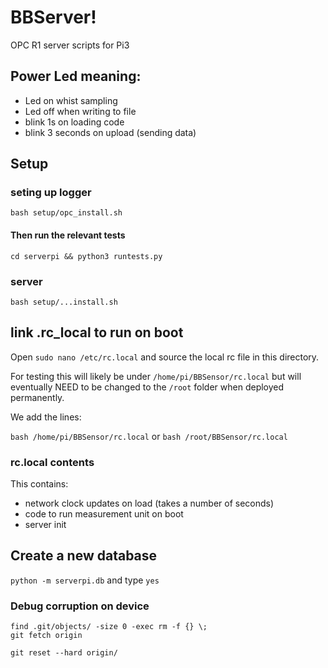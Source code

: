 # BBServer!
OPC R1 server scripts for Pi3

## Power Led meaning:
- Led on whist sampling
- Led off when writing to file
- blink 1s on loading code
- blink 3 seconds on upload  (sending data)


## Setup
### seting up logger
`bash setup/opc_install.sh`

#### Then run the relevant tests
`cd serverpi && python3 runtests.py`

### server
`bash setup/...install.sh`


## link .rc_local to run on boot
Open `sudo nano /etc/rc.local`
and source the local rc file in this directory. 

For testing this will likely be under `/home/pi/BBSensor/rc.local` but will eventually NEED to be changed to the `/root` folder when deployed permanently. 

We add the lines:

``` bash /home/pi/BBSensor/rc.local ```
or 
``` bash /root/BBSensor/rc.local ```

### rc.local contents

This contains:
- network clock updates on load (takes a number of seconds)
- code to run measurement unit on boot
- server init




## Create a new database
`python -m serverpi.db` and type `yes`



### Debug corruption on device

```
find .git/objects/ -size 0 -exec rm -f {} \;
git fetch origin

git reset --hard origin/
```
